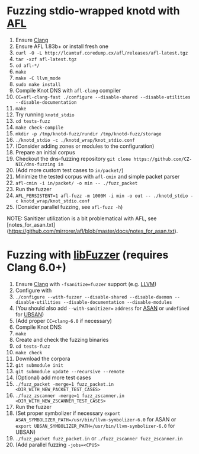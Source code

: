 # Fuzzing stdio-wrapped knotd with [AFL](http://lcamtuf.coredump.cx/afl/)

1. Ensure [Clang](https://clang.llvm.org)
1. Ensure AFL 1.83b+ or install fresh one
 2. `curl -O -L http://lcamtuf.coredump.cx/afl/releases/afl-latest.tgz`
 2. `tar -xzf afl-latest.tgz`
 2. `cd afl-*/`
 2. `make`
 2. `make -C llvm_mode`
 2. `sudo make install`
1. Compile Knot DNS with `afl-clang` compiler
 2. `CC=afl-clang-fast ./configure --disable-shared --disable-utilities --disable-documentation`
 2. `make`
1. Try running `knotd_stdio`
 2. `cd tests-fuzz`
 2. `make check-compile`
 2. `mkdir -p /tmp/knotd-fuzz/rundir /tmp/knotd-fuzz/storage`
 2. `./knotd_stdio -c ./knotd_wrap/knot_stdio.conf`
 2. (Consider adding zones or modules to the configuration)
1. Prepare an initial corpus
 2. Checkout the dns-fuzzing repository `git clone https://github.com/CZ-NIC/dns-fuzzing in`
 2. (Add more custom test cases to `in/packet/`)
1. Minimize the tested corpus with `afl-cmin` and simple packet parser
  2. `afl-cmin -i in/packet/ -o min -- ./fuzz_packet`
1. Run the fuzzer
  2. `AFL_PERSISTENT=1 afl-fuzz -m 1000M -i min -o out -- ./knotd_stdio -c knotd_wrap/knot_stdio.conf`
  2. (Consider parallel fuzzing, see `afl-fuzz -h`)

NOTE: Sanitizer utilization is a bit problematical with AFL, see [notes_for_asan.txt]
(https://github.com/mirrorer/afl/blob/master/docs/notes_for_asan.txt).

# Fuzzing with [libFuzzer](https://llvm.org/docs/LibFuzzer.html) (requires Clang 6.0+)

1. Ensure [Clang](https://clang.llvm.org) with `-fsanitize=fuzzer` support (e.g. [LLVM](https://apt.llvm.org))
1. Configure with
 2. `./configure --with-fuzzer --disable-shared --disable-daemon --disable-utilities
    --disable-documentation --disable-modules`
 2. (You should also add `--with-sanitizer=`
    `address` for [ASAN](http://clang.llvm.org/docs/AddressSanitizer.html) or
    `undefined` for [UBSAN](http://clang.llvm.org/docs/UndefinedBehaviorSanitizer.html))
 2. (Add proper `CC=clang-6.0` if necessary)
1. Compile Knot DNS:
 2. `make`
1. Create and check the fuzzing binaries 
 2. `cd tests-fuzz`
 2. `make check`
1. Download the corpora
 2. `git submodule init`
 2. `git submodule update --recursive --remote`
1. (Optional) add more test cases
 2. `./fuzz_packet -merge=1 fuzz_packet.in <DIR_WITH_NEW_PACKET_TEST_CASES>`
 2. `./fuzz_zscanner -merge=1 fuzz_zscanner.in <DIR_WITH_NEW_ZSCANNER_TEST_CASES>`
1. Run the fuzzer
 2. (Set proper symbolizer if necessary
    `export ASAN_SYMBOLIZER_PATH=/usr/bin/llvm-symbolizer-6.0` for ASAN or
    `export UBSAN_SYMBOLIZER_PATH=/usr/bin/llvm-symbolizer-6.0` for UBSAN)
 2. `./fuzz_packet fuzz_packet.in` or `./fuzz_zscanner fuzz_zscanner.in`
 2. (Add parallel fuzzing `-jobs=<CPUS>`

